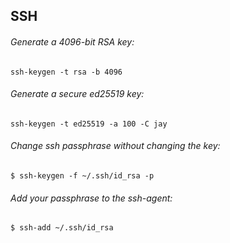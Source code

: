 ## SSH


###### Generate a 4096-bit RSA key:
  `ssh-keygen -t rsa -b 4096`

###### Generate a secure ed25519 key:
  `ssh-keygen -t ed25519 -a 100 -C jay`

###### Change ssh passphrase without changing the key:
  `$ ssh-keygen -f ~/.ssh/id_rsa -p`

###### Add your passphrase to the ssh-agent:
  `$ ssh-add ~/.ssh/id_rsa`
